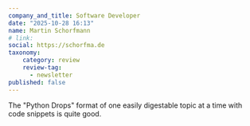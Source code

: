 ```yaml
---
company_and_title: Software Developer
date: "2025-10-28 16:13"
name: Martin Schorfmann
# link:
social: https://schorfma.de
taxonomy:
    category: review
    review-tag:
      - newsletter
published: false
---
```


The "Python Drops" format of one easily digestable topic at a time with code snippets is quite good.
